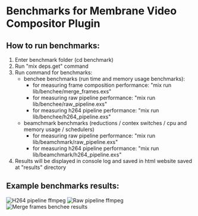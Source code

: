 # Benchmarks for Membrane Video Compositor Plugin

## How to run benchmarks:

1.  Enter benchmark folder (cd benchmark)
2.  Run "mix deps.get" command
3.  Run command for benchmarks:
    - benchee benchmarks (run time and memory usage benchmarks): 
        - for measuring frame composition performance: "mix run lib/benchee/merge_frames.exs"
        - for measuring raw pipeline performance: "mix run lib/benchee/raw_pipeline.exs"
        - for measuring h264 pipeline performance: "mix run lib/benchee/h264_pipeline.exs"
    - beamchmark benchmarks (reductions / contex switches / cpu and memory usage / schedulers)
        - for measuring raw pipeline performance: "mix run lib/beamchmark/raw_pipeline.exs"
        - for measuring h264 pipeline performance: "mix run lib/beamchmark/h264_pipeline.exs"
4. Results will be displayed in console log and saved in html website saved at "results" directory

## Example benchmarks results:
<img src=/assets/results_beamchmark_h264_pipeline_ffmpeg.png alt="H264 pipeline ffmpeg" title="H264 pipeline beamchmark ffmpeg">
<img src=/assets/results_beamchmark_raw_pipeline_ffmpeg.png alt="Raw pipeline ffmpeg" title="Raw pipeline beamchmark ffmpeg">
<img src=/assets/results_benchee_merge_frames_720p.png alt="Merge frames benchee results" title="Merge frames benchee results">